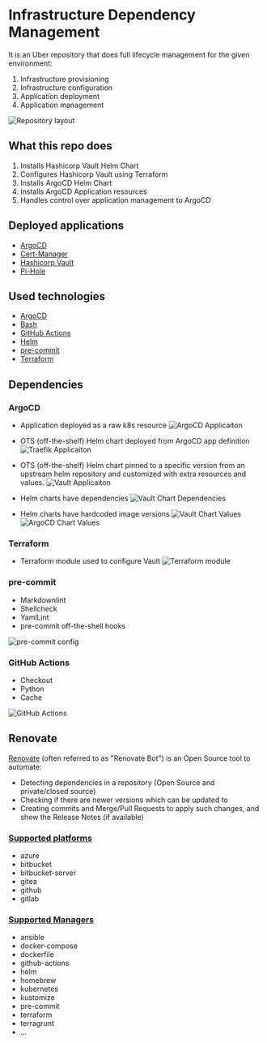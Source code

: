 # Infrastructure Dependency Management

It is an Uber repository that does full lifecycle management for the given environment:

1. Infrastructure provisioning
2. Infrastructure configuration
3. Application deployment
4. Application management

![Repository layout](img/repo-layout.png)

## What this repo does

1. Installs Hashicorp Vault Helm Chart
2. Configures Hashicorp Vault using Terraform
3. Installs ArgoCD Helm Chart
4. Installs ArgoCD Application resources
5. Handles control over application management to ArgoCD

## Deployed applications

* [ArgoCD](https://argo-cd.readthedocs.io/en/stable/)
* [Cert-Manager](https://cert-manager.io/docs/)
* [Hashicorp Vault](https://www.vaultproject.io/)
* [Pi-Hole](https://pi-hole.net/)

## Used technologies

* [ArgoCD](https://argo-cd.readthedocs.io/en/stable/)
* [Bash](https://www.gnu.org/software/bash/)
* [GitHub Actions](https://github.com/features/actions)
* [Helm](https://helm.sh/)
* [pre-commit](https://pre-commit.com/)
* [Terraform](https://www.terraform.io/)

## Dependencies

### ArgoCD

* Application deployed as a raw k8s resource
  ![ArgoCD Applicaiton](img/argocd-application.png)

* OTS (off-the-shelf) Helm chart deployed from ArgoCD app definition
  ![Traefik Applicaiton](img/traefik-application.png)

* OTS (off-the-shelf) Helm chart pinned to a specific version from an upstream helm repository and customized with extra resources and values.
  ![Vault Applicaiton](img/vault-application.png)

* Helm charts have dependencies
  ![Vault Chart Dependencies](img/vault-chart.png)

* Helm charts have hardcoded image versions
  ![Vault Chart Values](img/vault-chart-values.png)
  ![ArgoCD Chart Values](img/argocd-chart-values.png)

### Terraform

* Terraform module used to configure Vault
![Terraform module](img/terraform-module.png)

### pre-commit

* Markdownlint
* Shellcheck
* YamlLint
* pre-commit off-the-shell hooks

![pre-commit config](img/pre-commit-config.png)

### GitHub Actions

* Checkout
* Python
* Cache

![GitHub Actions](img/github-actions.png)

## Renovate

[Renovate](https://docs.renovatebot.com/) (often referred to as "Renovate Bot") is an Open Source tool to automate:

* Detecting dependencies in a repository (Open Source and private/closed source)
* Checking if there are newer versions which can be updated to
* Creating commits and Merge/Pull Requests to apply such changes, and show the Release Notes (if available)

### [Supported platforms](https://docs.renovatebot.com/modules/platform/)

* azure
* bitbucket
* bitbucket-server
* gitea
* github
* gitlab

### [Supported Managers](https://docs.renovatebot.com/modules/manager/)

* ansible
* docker-compose
* dockerfile
* github-actions
* helm
* homebrew
* kubernetes
* kustomize
* pre-commit
* terraform
* terragrunt
* ...

